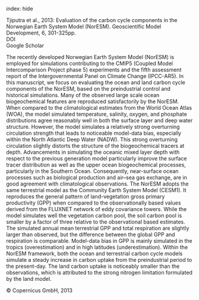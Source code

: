 index: hide

<div class="Citation">

  <div class="Citation-body">
    <div class="Citation-text">Tjiputra et al., 2013: Evaluation of the carbon cycle components in the Norwegian Earth System Model (NorESM). <span class="Article-journal">Geoscientific Model Development, </span><span class="Article-volume">6, </span>301-325pp.</div>
    <div class="Citation-links">
      <div class="CitationLink" data-href="https://doi.org/10.5194/gmd-6-301-2013">
        <div class="CitationLink-icon CitationLink-Doi"></div>
        <div class="CitationLink-text">DOI</div>
      </div>
      <div class="CitationLink" data-href="https://scholar.google.com/scholar?q=10.5194/gmd-6-301-2013">
        <div class="CitationLink-icon CitationLink-Scholar"></div>
        <div class="CitationLink-text">Google Scholar</div>
      </div>
    </div>
  </div>
</div>

The recently developed Norwegian Earth System Model (NorESM) is employed for simulations contributing to the CMIP5 (Coupled Model Intercomparison Project phase 5) experiments and the fifth assessment report of the Intergovernmental Panel on Climate Change (IPCC-AR5). In this manuscript, we focus on evaluating the ocean and land carbon cycle components of the NorESM, based on the preindustrial control and historical simulations. Many of the observed large scale ocean biogeochemical features are reproduced satisfactorily by the NorESM. When compared to the climatological estimates from the World Ocean Atlas (WOA), the model simulated temperature, salinity, oxygen, and phosphate distributions agree reasonably well in both the surface layer and deep water structure. However, the model simulates a relatively strong overturning circulation strength that leads to noticeable model-data bias, especially within the North Atlantic Deep Water (NADW). This strong overturning circulation slightly distorts the structure of the biogeochemical tracers at depth. Advancements in simulating the oceanic mixed layer depth with respect to the previous generation model particularly improve the surface tracer distribution as well as the upper ocean biogeochemical processes, particularly in the Southern Ocean. Consequently, near-surface ocean processes such as biological production and air–sea gas exchange, are in good agreement with climatological observations. The NorESM adopts the same terrestrial model as the Community Earth System Model (CESM1). It reproduces the general pattern of land-vegetation gross primary productivity (GPP) when compared to the observationally based values derived from the FLUXNET network of eddy covariance towers. While the model simulates well the vegetation carbon pool, the soil carbon pool is smaller by a factor of three relative to the observational based estimates. The simulated annual mean terrestrial GPP and total respiration are slightly larger than observed, but the difference between the global GPP and respiration is comparable. Model-data bias in GPP is mainly simulated in the tropics (overestimation) and in high latitudes (underestimation). Within the NorESM framework, both the ocean and terrestrial carbon cycle models simulate a steady increase in carbon uptake from the preindustrial period to the present-day. The land carbon uptake is noticeably smaller than the observations, which is attributed to the strong nitrogen limitation formulated by the land model.

<div class="Citation-copy">
&copy; Copernicus GmbH, 2013
</div>